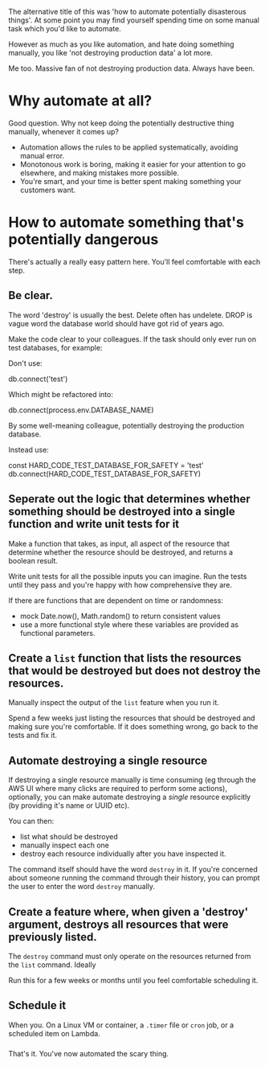 The alternative title of this was 'how to automate potentially disasterous things'. At some point you may find yourself spending time on some manual task which you'd like to automate.

However as much as you like automation, and hate doing something manually, you like 'not destroying production data' a lot more.

Me too. Massive fan of not destroying production data. Always have been.

# Why automate at all?

Good question. Why not keep doing the potentially destructive thing manually, whenever it comes up?

- Automation allows the rules to be applied systematically, avoiding manual error.
- Monotonous work is boring, making it easier for your attention to go elsewhere, and making mistakes more possible.
- You're smart, and your time is better spent making something your customers want.

# How to automate something that's potentially dangerous

There's actually a really easy pattern here. You'll feel comfortable with each step.

## Be clear.

The word 'destroy' is usually the best. Delete often has undelete. DROP is vague word the database world should have got rid of years ago.

Make the code clear to your colleagues. If the task should only ever run on test databases, for example:

Don't use:

db.connect('test')

Which might be refactored into:

db.connect(process.env.DATABASE_NAME)

By some well-meaning colleague, potentially destroying the production database.

Instead use:

const HARD_CODE_TEST_DATABASE_FOR_SAFETY = 'test'
db.connect(HARD_CODE_TEST_DATABASE_FOR_SAFETY)

## Seperate out the logic that determines whether something should be destroyed into a single function and write unit tests for it

Make a function that takes, as input, all aspect of the resource that determine whether the resource should be destroyed, and returns a boolean result.

Write unit tests for all the possible inputs you can imagine. Run the tests until they pass and you're happy with how comprehensive they are.

If there are functions that are dependent on time or randomness:

- mock Date.now(), Math.random() to return consistent values
- use a more functional style where these variables are provided as functional parameters.

## Create a `list` function that lists the resources that would be destroyed but does not destroy the resources.

Manually inspect the output of the `list` feature when you run it.

Spend a few weeks just listing the resources that should be destroyed and making sure you're comfortable. If it does something wrong, go back to the tests and fix it.

## Automate destroying a single resource

If destroying a single resource manually is time consuming (eg through the AWS UI where many clicks are required to perform some actions), optionally, you can make automate destroying a _single_ resource explicitly (by providing it's name or UUID etc).

You can then:

- list what should be destroyed
- manually inspect each one
- destroy each resource individually after you have inspected it.

The command itself should have the word `destroy` in it. If you're concerned about someone running the command through their history, you can prompt the user to enter the word `destroy` manually.

## Create a feature where, when given a 'destroy' argument, destroys all resources that were previously listed.

The `destroy` command must only operate on the resources returned from the `list` command. Ideally

Run this for a few weeks or months until you feel comfortable scheduling it.

## Schedule it

When you. On a Linux VM or container, a `.timer` file or `cron` job, or a scheduled item on Lambda.

###

That's it. You've now automated the scary thing.
